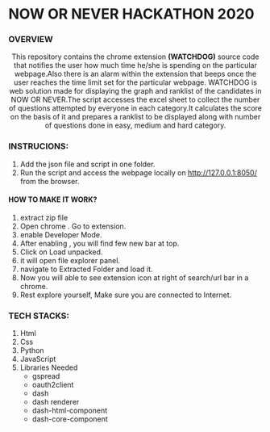# NOW OR NEVER HACKATHON 2020

### OVERVIEW

<p align="center">
This repository contains the chrome extension <strong>(WATCHDOG)</strong> source code that notifies the user how much time he/she is spending on the particular webpage.Also there is an alarm within the extension that beeps once the user reaches the time limit set for the particular webpage. 
WATCHDOG is web solution made for displaying the graph and ranklist of the candidates in NOW OR NEVER.The script accesses the excel sheet to collect the number of questions attempted by everyone in each category.It calculates the score on the basis of it and prepares a ranklist to be displayed along with number of questions done in easy, medium and hard category.
</p>

### INSTRUCIONS:
1. Add the json file and script in one folder. 
2. Run the script and access the webpage locally on  http://127.0.0.1:8050/ from the browser.

#### HOW TO MAKE IT WORK?
1) extract zip file
2) Open chrome . Go to extension.
3) enable Developer Mode.
4) After enabling , you will find few new bar at top.
5) Click on Load unpacked.
6) it will open file explorer panel.
7) navigate to Extracted Folder and load it.
8) Now you will able to see extension icon at right of search/url bar in a chrome.
9) Rest explore yourself, Make sure you are connected to Internet.

### TECH STACKS:
1. Html
2. Css
3. Python
4. JavaScript
5. Libraries Needed
     * gspread 
     * oauth2client
     * dash
     * dash renderer
     * dash-html-component
     * dash-core-component
     


